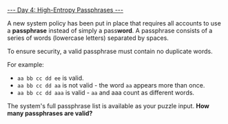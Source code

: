 [--- Day 4: High-Entropy Passphrases ---](https://adventofcode.com/2017/day/4)

A new system policy has been put in place that requires all accounts to use a **passphrase** instead of simply a pass**word**. A passphrase consists of a series of words (lowercase letters) separated by spaces.

To ensure security, a valid passphrase must contain no duplicate words.

For example:

  - `aa bb cc dd ee` is valid.
  - `aa bb cc dd aa` is not valid - the word `aa` appears more than once.
  - `aa bb cc dd aaa` is valid - `aa` and aaa count as different words.

The system's full passphrase list is available as your puzzle input. **How many passphrases are valid?**
